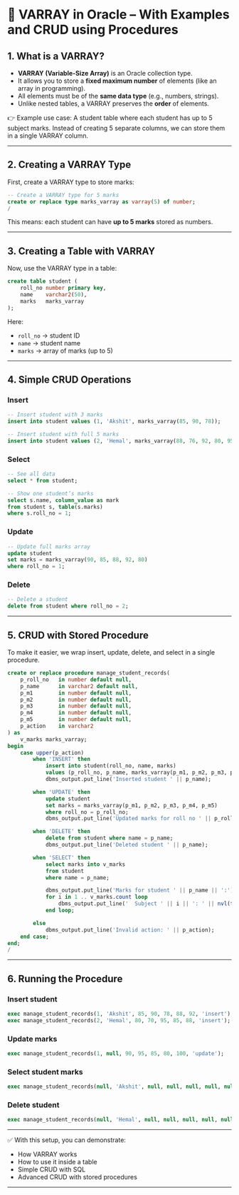 # 📘 VARRAY in Oracle – With Examples and CRUD using Procedures

## 1. What is a VARRAY?

* **VARRAY (Variable-Size Array)** is an Oracle collection type.
* It allows you to store a **fixed maximum number** of elements (like an array in programming).
* All elements must be of the **same data type** (e.g., numbers, strings).
* Unlike nested tables, a VARRAY preserves the **order** of elements.

👉 Example use case:
A student table where each student has up to 5 subject marks. Instead of creating 5 separate columns, we can store them in a single VARRAY column.

---

## 2. Creating a VARRAY Type

First, create a VARRAY type to store marks:

```sql
-- Create a VARRAY type for 5 marks
create or replace type marks_varray as varray(5) of number;
/
```

This means: each student can have **up to 5 marks** stored as numbers.

---

## 3. Creating a Table with VARRAY

Now, use the VARRAY type in a table:

```sql
create table student (
    roll_no number primary key,
    name    varchar2(50),
    marks   marks_varray
);
```

Here:

* `roll_no` → student ID
* `name` → student name
* `marks` → array of marks (up to 5)

---

## 4. Simple CRUD Operations

### Insert

```sql
-- Insert student with 3 marks
insert into student values (1, 'Akshit', marks_varray(85, 90, 78));

-- Insert student with full 5 marks
insert into student values (2, 'Hemal', marks_varray(88, 76, 92, 80, 95));
```

### Select

```sql
-- See all data
select * from student;

-- Show one student’s marks
select s.name, column_value as mark
from student s, table(s.marks)
where s.roll_no = 1;
```

### Update

```sql
-- Update full marks array
update student
set marks = marks_varray(90, 85, 88, 92, 80)
where roll_no = 1;
```

### Delete

```sql
-- Delete a student
delete from student where roll_no = 2;
```

---

## 5. CRUD with Stored Procedure

To make it easier, we wrap insert, update, delete, and select in a single procedure.

```sql
create or replace procedure manage_student_records(
    p_roll_no   in number default null,
    p_name      in varchar2 default null,
    p_m1        in number default null,
    p_m2        in number default null,
    p_m3        in number default null,
    p_m4        in number default null,
    p_m5        in number default null,
    p_action    in varchar2
) as
    v_marks marks_varray;
begin
    case upper(p_action)
        when 'INSERT' then
            insert into student(roll_no, name, marks)
            values (p_roll_no, p_name, marks_varray(p_m1, p_m2, p_m3, p_m4, p_m5));
            dbms_output.put_line('Inserted student ' || p_name);

        when 'UPDATE' then
            update student
            set marks = marks_varray(p_m1, p_m2, p_m3, p_m4, p_m5)
            where roll_no = p_roll_no;
            dbms_output.put_line('Updated marks for roll no ' || p_roll_no);

        when 'DELETE' then
            delete from student where name = p_name;
            dbms_output.put_line('Deleted student ' || p_name);

        when 'SELECT' then
            select marks into v_marks
            from student
            where name = p_name;

            dbms_output.put_line('Marks for student ' || p_name || ':');
            for i in 1 .. v_marks.count loop
                dbms_output.put_line('  Subject ' || i || ': ' || nvl(to_char(v_marks(i)), 'null'));
            end loop;

        else
            dbms_output.put_line('Invalid action: ' || p_action);
    end case;
end;
/
```

---

## 6. Running the Procedure

### Insert student

```sql
exec manage_student_records(1, 'Akshit', 85, 90, 78, 88, 92, 'insert');
exec manage_student_records(2, 'Hemal', 80, 70, 95, 85, 88, 'insert');
```

### Update marks

```sql
exec manage_student_records(1, null, 90, 95, 85, 80, 100, 'update');
```

### Select student marks

```sql
exec manage_student_records(null, 'Akshit', null, null, null, null, null, 'select');
```

### Delete student

```sql
exec manage_student_records(null, 'Hemal', null, null, null, null, null, 'delete');
```

---

✅ With this setup, you can demonstrate:

* How VARRAY works
* How to use it inside a table
* Simple CRUD with SQL
* Advanced CRUD with stored procedures

---
